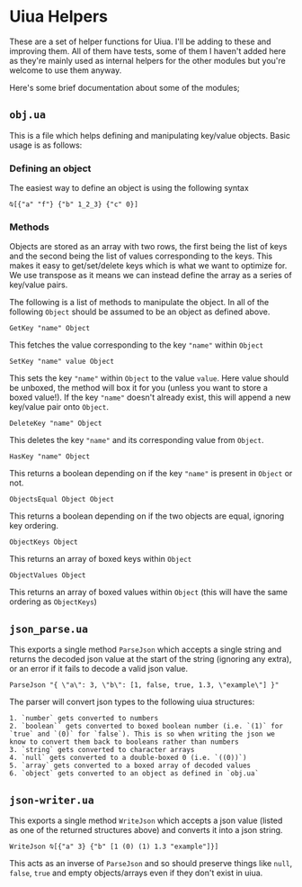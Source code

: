 
# Uiua Helpers

These are a set of helper functions for Uiua. I'll be adding to these and improving them. All of them have tests, some of them I haven't added here as they're mainly used as internal helpers for the other modules but you're welcome to use them anyway.

Here's some brief documentation about some of the modules;

## `obj.ua`

This is a file which helps defining and manipulating key/value objects. Basic usage is as follows:

### Defining an object

The easiest way to define an object is using the following syntax

    ⍉[{"a" "f"} {"b" 1_2_3} {"c" 0}]

### Methods

Objects are stored as an array with two rows, the first being the list of keys and the second being the list of values corresponding to the keys. This makes it easy to get/set/delete keys which is what we want to optimize for. We use transpose as it means we can instead define the array as a series of key/value pairs. 

The following is a list of methods to manipulate the object. In all of the following `Object` should be assumed to be an object as defined above.

    GetKey "name" Object

This fetches the value corresponding to the key `"name"` within `Object`

    SetKey "name" value Object

This sets the key `"name"` within `Object` to the value `value`. Here value should be unboxed, the method will box it for you (unless you want to store a boxed value!). If the key `"name"` doesn't already exist, this will append a new key/value pair onto `Object`.

    DeleteKey "name" Object

This deletes the key `"name"` and its corresponding value from `Object`.

    HasKey "name" Object

This returns a boolean depending on if the key `"name"` is present in `Object` or not.

    ObjectsEqual Object Object

This returns a boolean depending on if the two objects are equal, ignoring key ordering.

    ObjectKeys Object

This returns an array of boxed keys within `Object`

    ObjectValues Object

This returns an array of boxed values within `Object` (this will have the same ordering as `ObjectKeys`)

## `json_parse.ua`

This exports a single method `ParseJson` which accepts a single string and returns the decoded json value at the start of the string (ignoring any extra), or an error if it fails to decode a valid json value.

    ParseJson "{ \"a\": 3, \"b\": [1, false, true, 1.3, \"example\"] }"

The parser will convert json types to the following uiua structures:

    1. `number` gets converted to numbers
    2. `boolean`` gets converted to boxed boolean number (i.e. `(1)` for `true` and `(0)` for `false`). This is so when writing the json we know to convert them back to booleans rather than numbers
    3. `string` gets converted to character arrays
    4. `null` gets converted to a double-boxed 0 (i.e. `((0))`)
    5. `array` gets converted to a boxed array of decoded values
    6. `object` gets converted to an object as defined in `obj.ua`

## `json-writer.ua`

This exports a single method `WriteJson` which accepts a json value (listed as one of the returned structures above) and converts it into a json string.

    WriteJson ⍉[{"a" 3} {"b" [1 (0) (1) 1.3 "example"]}]

This acts as an inverse of `ParseJson` and so should preserve things like `null`, `false`, `true` and empty objects/arrays even if they don't exist in uiua.

